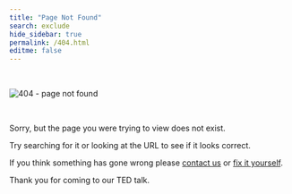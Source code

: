 ```yaml
---
title: "Page Not Found"
search: exclude
hide_sidebar: true
permalink: /404.html
editme: false
---
```


<br>

![404 - page not found](images/404.png)

<br>

Sorry, but the page you were trying to view does not exist.

Try searching for it or looking at the URL to see if it looks correct.

If you think something has gone wrong please [contact us](about.html) or [fix it yourself](community-contribute-to-precice.html).

Thank you for coming to our TED talk.
